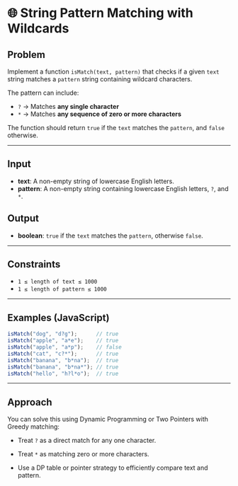 # 🌐 String Pattern Matching with Wildcards

## Problem
Implement a function `isMatch(text, pattern)` that checks if a given `text` string matches a `pattern` string containing wildcard characters.

The pattern can include:
- `?` → Matches **any single character**
- `*` → Matches **any sequence of zero or more characters**

The function should return `true` if the `text` matches the `pattern`, and `false` otherwise.

---

## Input
- **text**: A non-empty string of lowercase English letters.
- **pattern**: A non-empty string containing lowercase English letters, `?`, and `*`.

## Output
- **boolean**: `true` if the `text` matches the `pattern`, otherwise `false`.

---

## Constraints
- `1 ≤ length of text ≤ 1000`
- `1 ≤ length of pattern ≤ 1000`

---

## Examples (JavaScript)

```js
isMatch("dog", "d?g");      // true
isMatch("apple", "a*e");    // true
isMatch("apple", "a*p");    // false
isMatch("cat", "c?*");      // true
isMatch("banana", "b*na");  // true
isMatch("banana", "b*na*"); // true
isMatch("hello", "h?l*o");  // true
```
---
## Approach
You can solve this using Dynamic Programming or Two Pointers with Greedy matching:

- Treat `?` as a direct match for any one character.

- Treat `*` as matching zero or more characters.

- Use a DP table or pointer strategy to efficiently compare text and pattern.